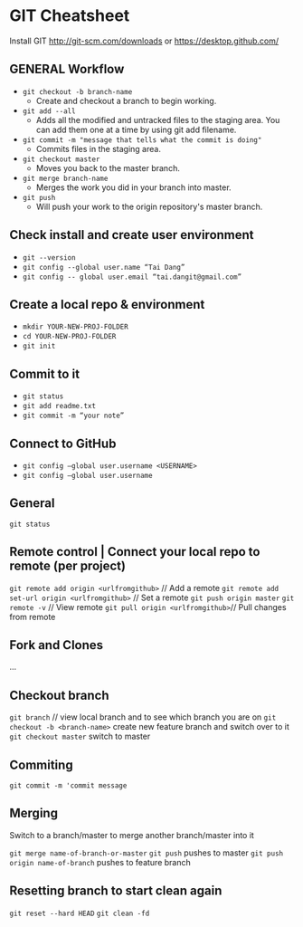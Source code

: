 # GIT Cheatsheet

Install GIT http://git-scm.com/downloads or https://desktop.github.com/

## GENERAL Workflow

- `git checkout -b branch-name`
   - Create and checkout a branch to begin working.
- `git add --all`
   - Adds all the modified and untracked files to the staging area. You can add them one at a time by using git add filename.
- `git commit -m "message that tells what the commit is doing"`
   - Commits files in the staging area.
- `git checkout master`
   - Moves you back to the master branch.
- `git merge branch-name`
   - Merges the work you did in your branch into master.
- `git push`
   - Will push your work to the origin repository's master branch.

## Check install and create user environment

- `git --version`
- `git config --global user.name “Tai Dang”`
- `git config -- global user.email “tai.dangit@gmail.com”`

## Create a local repo & environment

- `mkdir YOUR-NEW-PROJ-FOLDER`
- `cd YOUR-NEW-PROJ-FOLDER`
- `git init`

## Commit to it

- `git status`
- `git add readme.txt`
- `git commit -m “your note”`

## Connect to GitHub

- `git config —global user.username <USERNAME>`
- `git config —global user.username`

## General

`git status`


## Remote control | Connect your local repo to remote (per project)

`git remote add origin <urlfromgithub>` // Add a remote
`git remote add set-url origin <urlfromgithub>` // Set a remote
`git push origin master`
`git remote -v` // View remote
`git pull origin <urlfromgithub>`//  Pull changes from remote

## Fork and Clones

...

## Checkout branch

`git branch` // view local branch and to see which branch you are on
`git checkout -b <branch-name>` create new feature branch and switch over to it
`git checkout master` switch to master


## Commiting

`git commit -m 'commit message`

## Merging

Switch to a branch/master to merge another branch/master into it

`git merge name-of-branch-or-master`
`git push` pushes to master
`git push origin name-of-branch` pushes to feature branch

## Resetting branch to start clean again

`git reset --hard HEAD`
`git clean -fd`

